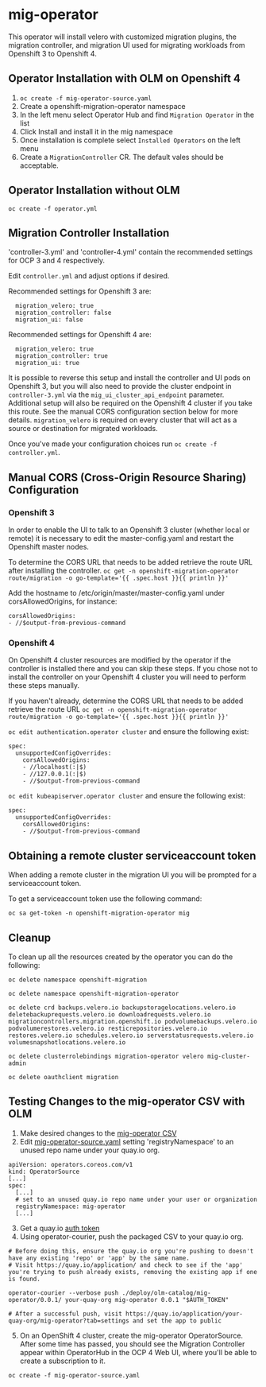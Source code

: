 # mig-operator
This operator will install velero with customized migration plugins, the migration controller, and migration UI used for migrating workloads from Openshift 3 to Openshift 4.

## Operator Installation with OLM on Openshift 4
1. `oc create -f mig-operator-source.yaml`
1. Create a openshift-migration-operator namespace
1. In the left menu select Operator Hub and find `Migration Operator` in the list
1. Click Install and install it in the mig namespace
1. Once installation is complete select `Installed Operators` on the left menu
1. Create a `MigrationController` CR. The default vales should be acceptable.

## Operator Installation without OLM

`oc create -f operator.yml`

## Migration Controller Installation
'controller-3.yml' and 'controller-4.yml' contain the recommended settings for OCP 3 and 4 respectively.

Edit `controller.yml` and adjust options if desired.

Recommended settings for Openshift 3 are:
```
  migration_velero: true
  migration_controller: false
  migration_ui: false
```

Recommended settings for Openshift 4 are:
```
  migration_velero: true
  migration_controller: true
  migration_ui: true
```

It is possible to reverse this setup and install the controller and UI pods on Openshift 3, but you will also need to provide the cluster endpoint in `controller-3.yml` via the `mig_ui_cluster_api_endpoint` parameter. Additional setup will also be required on the Openshift 4 cluster if you take this route. See the manual CORS configuration section below for more details. `migration_velero` is required on every cluster that will act as a source or destination for migrated workloads.

Once you've made your configuration choices run `oc create -f controller.yml`.

## Manual CORS (Cross-Origin Resource Sharing) Configuration

### Openshift 3
In order to enable the UI to talk to an Openshift 3 cluster (whether local or remote) it is necessary to edit the master-config.yaml and restart the Openshift master nodes. 

To determine the CORS URL that needs to be added retrieve the route URL after installing the controller.
`oc get -n openshift-migration-operator route/migration -o go-template='{{ .spec.host }}{{ println }}'`

Add the hostname to /etc/origin/master/master-config.yaml under corsAllowedOrigins, for instance:
```
corsAllowedOrigins:
- //$output-from-previous-command
```

### Openshift 4
On Openshift 4 cluster resources are modified by the operator if the controller is installed there and you can skip these steps. If you chose not to install the controller on your Openshift 4 cluster you will need to perform these steps manually.

If you haven't already, determine the CORS URL that needs to be added retrieve the route URL
`oc get -n openshift-migration-operator route/migration -o go-template='{{ .spec.host }}{{ println }}'`

`oc edit authentication.operator cluster` and ensure the following exist:
```
spec:
  unsupportedConfigOverrides:
    corsAllowedOrigins:
    - //localhost(:|$)
    - //127.0.0.1(:|$)
    - //$output-from-previous-command
```

`oc edit kubeapiserver.operator cluster` and ensure the following exist:
```
spec:
  unsupportedConfigOverrides:
    corsAllowedOrigins:
    - //$output-from-previous-command
```

## Obtaining a remote cluster serviceaccount token
When adding a remote cluster in the migration UI you will be prompted for a serviceaccount token.

To get a serviceaccount token use the following command:
```
oc sa get-token -n openshift-migration-operator mig
```

## Cleanup
To clean up all the resources created by the operator you can do the following:
```
oc delete namespace openshift-migration

oc delete namespace openshift-migration-operator

oc delete crd backups.velero.io backupstoragelocations.velero.io deletebackuprequests.velero.io downloadrequests.velero.io migrationcontrollers.migration.openshift.io podvolumebackups.velero.io podvolumerestores.velero.io resticrepositories.velero.io restores.velero.io schedules.velero.io serverstatusrequests.velero.io volumesnapshotlocations.velero.io

oc delete clusterrolebindings migration-operator velero mig-cluster-admin

oc delete oauthclient migration
```

## Testing Changes to the mig-operator CSV with OLM
1. Make desired changes to the [mig-operator CSV](https://github.com/fusor/mig-operator/blob/master/deploy/olm-catalog/mig-operator/0.0.1/mig-operator.v0.0.1.clusterserviceversion.yaml)
2. Edit [mig-operator-source.yaml](https://github.com/fusor/mig-operator/blob/master/mig-operator-source.yaml) setting 'registryNamespace' to an unused repo name under your quay.io org.
```
apiVersion: operators.coreos.com/v1
kind: OperatorSource
[...]
spec:
  [...]
  # set to an unused quay.io repo name under your user or organization
  registryNamespace: mig-operator
  [...]
```
3. Get a quay.io [auth token](https://github.com/operator-framework/operator-courier#authentication)
4. Using operator-courier, push the packaged CSV to your quay.io org. 
```
# Before doing this, ensure the quay.io org you're pushing to doesn't have any existing 'repo' or 'app' by the same name.
# Visit https://quay.io/application/ and check to see if the 'app' you're trying to push already exists, removing the existing app if one is found.

operator-courier --verbose push ./deploy/olm-catalog/mig-operator/0.0.1/ your-quay-org mig-operator 0.0.1 "$AUTH_TOKEN"

# After a successful push, visit https://quay.io/application/your-quay-org/mig-operator?tab=settings and set the app to public
```

5. On an OpenShift 4 cluster, create the mig-operator OperatorSource. After some time has passed, you should see the Migration Controller appear within OperatorHub in the OCP 4 Web UI, where you'll be able to create a subscription to it.
```
oc create -f mig-operator-source.yaml
```
